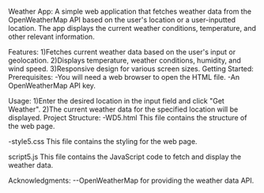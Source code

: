Weather App:
A simple web application that fetches weather data from the OpenWeatherMap API based on the user's location or a user-inputted location. The app displays the current weather conditions, temperature, and other relevant information.

Features:
1)Fetches current weather data based on the user's input or geolocation.
2)Displays temperature, weather conditions, humidity, and wind speed.
3)Responsive design for various screen sizes.
Getting Started:
Prerequisites:
-You will need a web browser to open the HTML file.
-An OpenWeatherMap API key.

Usage:
1)Enter the desired location in the input field and click "Get Weather".
2)The current weather data for the specified location will be displayed.
Project Structure:
-WD5.html
  This file contains the structure of the web page.

-style5.css
  This file contains the styling for the web page.

script5.js
  This file contains the JavaScript code to fetch and display the weather data.

Acknowledgments:
--OpenWeatherMap for providing the weather data API.
